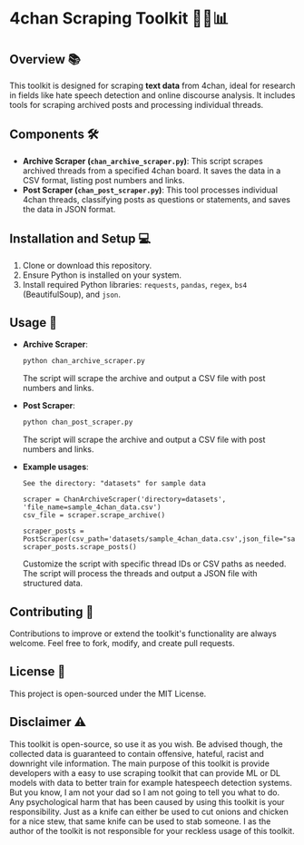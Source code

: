 
# 4chan Scraping Toolkit 🕵️‍♂️📊

## Overview 📚
This toolkit is designed for scraping **text data** from 4chan, ideal for research in fields like hate speech detection and online discourse analysis. It includes tools for scraping archived posts and processing individual threads.

## Components 🛠️
- **Archive Scraper (`chan_archive_scraper.py`)**: This script scrapes archived threads from a specified 4chan board. It saves the data in a CSV format, listing post numbers and links.
- **Post Scraper (`chan_post_scraper.py`)**: This tool processes individual 4chan threads, classifying posts as questions or statements, and saves the data in JSON format.

## Installation and Setup 💻
1. Clone or download this repository.
2. Ensure Python is installed on your system.
3. Install required Python libraries: `requests`, `pandas`, `regex`,  `bs4` (BeautifulSoup), and `json`.

## Usage 🚀
- **Archive Scraper**:
  ```python
  python chan_archive_scraper.py
  ```
  The script will scrape the archive and output a CSV file with post numbers and links.

- **Post Scraper**:
  ```python
  python chan_post_scraper.py
  ```
  The script will scrape the archive and output a CSV file with post numbers and links.

- **Example usages**:
  ```
  See the directory: "datasets" for sample data

  scraper = ChanArchiveScraper('directory=datasets', 'file_name=sample_4chan_data.csv')
  csv_file = scraper.scrape_archive()

  scraper_posts = PostScraper(csv_path='datasets/sample_4chan_data.csv',json_file="sample_4chan_data.json")
  scraper_posts.scrape_posts()
  ```
  Customize the script with specific thread IDs or CSV paths as needed. The script will process the threads and output a JSON file with structured data.

## Contributing 🤝
Contributions to improve or extend the toolkit's functionality are always welcome. Feel free to fork, modify, and create pull requests.

## License 📃
This project is open-sourced under the MIT License.

## Disclaimer ⚠️
This toolkit is open-source, so use it as you wish. Be advised though, the collected data is guaranteed to contain offensive, hateful, racist and downright vile information. The main purpose of this toolkit is provide developers with a easy to use scraping toolkit that can provide ML or DL models with data to better train for example hatespeech detection systems. But you know, I am not your dad so I am not going to tell you what to do. Any psychological harm that has been caused by using this toolkit is your responsibility. 
Just as a knife can either be used to cut onions and chicken for a nice stew, that same knife can be used to stab someone. 
I as the author of the toolkit is not responsible for your reckless usage of this toolkit. 
